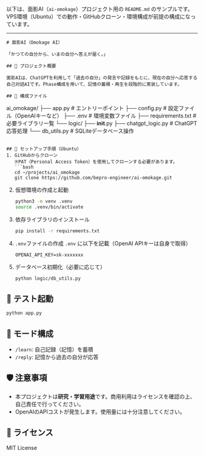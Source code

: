 以下は、面影AI（`ai-omokage`）プロジェクト用の `README.md` のサンプルです。
VPS環境（Ubuntu）での動作・GitHubクローン・環境構成が前提の構成になっています。

---

```plaintext
# 面影AI（Omokage AI）

「かつての自分から、いまの自分へ答えが届く。」

## 📌 プロジェクト概要

面影AIは、ChatGPTを利用して「過去の自分」の発言や記録をもとに、現在の自分へ応答する自己対話AIです。Phase構成を用いて、記憶の蓄積・再生を段階的に実装しています。

## 🧩 構成ファイル
```
ai_omokage/
├── app.py               # エントリーポイント
├── config.py            # 設定ファイル（OpenAIキーなど）
├── .env                 # 環境変数ファイル
├── requirements.txt     # 必要ライブラリ一覧
└── logic/
    ├── __init__.py
    ├── chatgpt_logic.py # ChatGPT応答処理
    └── db_utils.py      # SQLiteデータベース操作
```

## 🚀 セットアップ手順（Ubuntu）
1. GitHubからクローン  
   ※PAT（Personal Access Token）を使用してクローンする必要があります。
   ```bash
   cd ~/projects/ai_omokage
   git clone https://github.com/bepro-engineer/ai-omokage.git
````

2. 仮想環境の作成と起動
   ```bash
   python3 -m venv .venv
   source .venv/bin/activate
   ```

3. 依存ライブラリのインストール
   ```bash
   pip install -r requirements.txt
   ```

4. `.env`ファイルの作成
   `.env` に以下を記載（OpenAI APIキーは自身で取得）
   ```
   OPENAI_API_KEY=sk-xxxxxxx
   ```

5. データベース初期化（必要に応じて）
   ```bash
   python logic/db_utils.py
   ```

## 🧪 テスト起動
```bash
python app.py
```

## 💬 モード構成
* `/learn`: 自己記録（記憶）を蓄積
* `/reply`: 記憶から過去の自分が応答

## 🛡️ 注意事項
* 本プロジェクトは**研究・学習用途**です。商用利用はライセンスを確認の上、自己責任で行ってください。
* OpenAIのAPIコストが発生します。使用量には十分注意してください。

## 📝 ライセンス
MIT License
```

